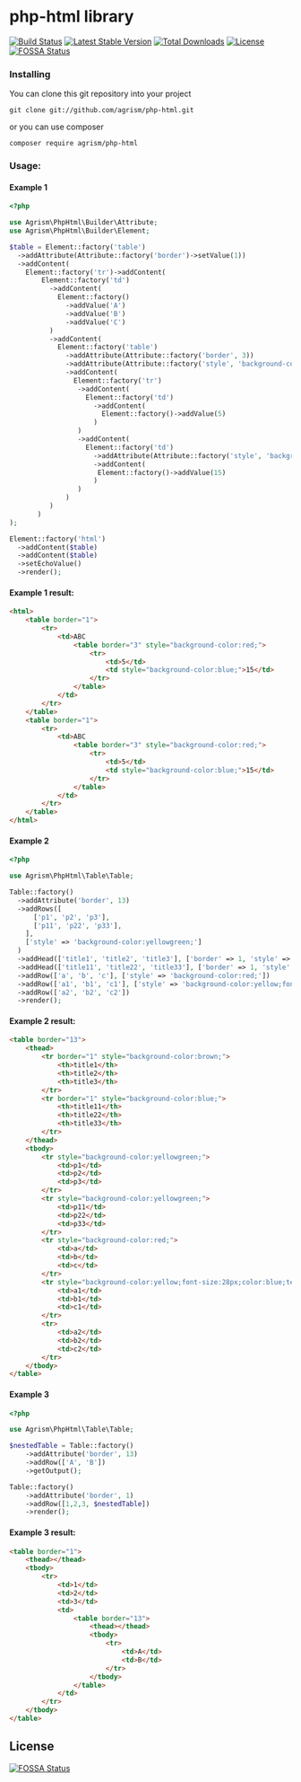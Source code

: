 # php-html library


[![Build Status](https://travis-ci.com/agrism/php-html.svg?branch=master)](https://travis-ci.com/agrism/php-html)
[![Latest Stable Version](https://poser.pugx.org/agrism/php-html/v/stable.svg)](https://packagist.org/packages/agrism/php-html)
[![Total Downloads](https://poser.pugx.org/agrism/php-html/downloads.svg)](https://packagist.org/packages/agrism/php-html)
[![License](https://poser.pugx.org/agrism/php-html/license.svg)](https://packagist.org/packages/agrism/php-html)
[![FOSSA Status](https://app.fossa.com/api/projects/git%2Bgithub.com%2Fagrism%2Fphp-html.svg?type=shield)](https://app.fossa.com/projects/git%2Bgithub.com%2Fagrism%2Fphp-html?ref=badge_shield)

### Installing

You can clone this git repository into your project 

```
git clone git://github.com/agrism/php-html.git
```

or you can use composer

```
composer require agrism/php-html
```


### Usage:

#### Example 1
```php
<?php

use Agrism\PhpHtml\Builder\Attribute;
use Agrism\PhpHtml\Builder\Element;

$table = Element::factory('table')
  ->addAttribute(Attribute::factory('border')->setValue(1))
  ->addContent(
    Element::factory('tr')->addContent(
        Element::factory('td')
          ->addContent(
            Element::factory()
              ->addValue('A')
              ->addValue('B')
              ->addValue('C')
          )
          ->addContent(
            Element::factory('table')
              ->addAttribute(Attribute::factory('border', 3))
              ->addAttribute(Attribute::factory('style', 'background-color:red;'))
              ->addContent(
                Element::factory('tr')
                 ->addContent(
                   Element::factory('td')
                     ->addContent(
                       Element::factory()->addValue(5)
                     )
                 )
                 ->addContent(
                   Element::factory('td')
                     ->addAttribute(Attribute::factory('style', 'background-color:blue;'))
                     ->addContent(
                      Element::factory()->addValue(15)
                     )
                 )
              )
          )
       )
);

Element::factory('html')
  ->addContent($table)
  ->addContent($table)
  ->setEchoValue()
  ->render();
```
#### Example 1 result:
```html
<html>
    <table border="1">
        <tr>
            <td>ABC
                <table border="3" style="background-color:red;">
                    <tr>
                        <td>5</td>
                        <td style="background-color:blue;">15</td>
                    </tr>
                </table>
            </td>
        </tr>
    </table>
    <table border="1">
        <tr>
            <td>ABC
                <table border="3" style="background-color:red;">
                    <tr>
                        <td>5</td>
                        <td style="background-color:blue;">15</td>
                    </tr>
                </table>
            </td>
        </tr>
    </table>
</html>
```


#### Example 2
```php
<?php

use Agrism\PhpHtml\Table\Table;

Table::factory()
  ->addAttribute('border', 13)
  ->addRows([
      ['p1', 'p2', 'p3'],
      ['p11', 'p22', 'p33'],
    ], 
    ['style' => 'background-color:yellowgreen;']
  )
  ->addHead(['title1', 'title2', 'title3'], ['border' => 1, 'style' => 'background-color:brown;'])
  ->addHead(['title11', 'title22', 'title33'], ['border' => 1, 'style' => 'background-color:blue;'])
  ->addRow(['a', 'b', 'c'], ['style' => 'background-color:red;'])
  ->addRow(['a1', 'b1', 'c1'], ['style' => 'background-color:yellow;font-size:28px;color:blue;text-align:right'])
  ->addRow(['a2', 'b2', 'c2'])
  ->render();     

```

#### Example 2 result:
```html
<table border="13">
    <thead>
        <tr border="1" style="background-color:brown;">
            <th>title1</th>
            <th>title2</th>
            <th>title3</th>
        </tr>
        <tr border="1" style="background-color:blue;">
            <th>title11</th>
            <th>title22</th>
            <th>title33</th>
        </tr>
    </thead>
    <tbody>
        <tr style="background-color:yellowgreen;">
            <td>p1</td>
            <td>p2</td>
            <td>p3</td>
        </tr>
        <tr style="background-color:yellowgreen;">
            <td>p11</td>
            <td>p22</td>
            <td>p33</td>
        </tr>
        <tr style="background-color:red;">
            <td>a</td>
            <td>b</td>
            <td>c</td>
        </tr>
        <tr style="background-color:yellow;font-size:28px;color:blue;text-align:right">
            <td>a1</td>
            <td>b1</td>
            <td>c1</td>
        </tr>
        <tr>
            <td>a2</td>
            <td>b2</td>
            <td>c2</td>
        </tr>
    </tbody>
</table>
```

#### Example 3
```php
<?php

use Agrism\PhpHtml\Table\Table;

$nestedTable = Table::factory()
	->addAttribute('border', 13)
	->addRow(['A', 'B'])
	->getOutput();

Table::factory()
	->addAttribute('border', 1)
	->addRow([1,2,3, $nestedTable])
	->render();
```

#### Example 3 result:
```html
<table border="1">
    <thead></thead>
    <tbody>
        <tr>
            <td>1</td>
            <td>2</td>
            <td>3</td>
            <td>
                <table border="13">
                    <thead></thead>
                    <tbody>
                        <tr>
                            <td>A</td>
                            <td>B</td>
                        </tr>
                    </tbody>
                </table>
            </td>
        </tr>
    </tbody>
</table>
```
## License
[![FOSSA Status](https://app.fossa.com/api/projects/git%2Bgithub.com%2Fagrism%2Fphp-html.svg?type=large)](https://app.fossa.com/projects/git%2Bgithub.com%2Fagrism%2Fphp-html?ref=badge_large)